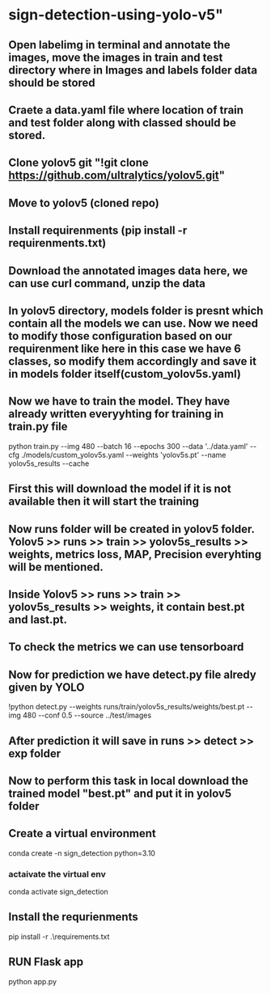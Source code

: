 # sign-detection-using-yolo-v5" 

## Open labelimg in terminal and annotate the images, move the images in train and test directory where in Images and labels folder data should be stored

## Craete a data.yaml file where location of train and test folder along with classed should be stored.

## Clone yolov5 git "!git clone https://github.com/ultralytics/yolov5.git"

## Move to yolov5 (cloned repo)

## Install requirenments (pip install -r requirenments.txt)

## Download the annotated images data here, we can use curl command, unzip the data

## In yolov5 directory, models folder is presnt which contain all the models we can use. Now we need to modify those configuration based on our requirenment like here in this case we have 6 classes, so modify them accordingly and save it in models folder itself(custom_yolov5s.yaml)

## Now we have to train the model. They have already written everyyhting for training in train.py file
python train.py --img 480 --batch 16 --epochs 300 --data '../data.yaml' --cfg ./models/custom_yolov5s.yaml --weights 'yolov5s.pt' --name yolov5s_results  --cache

## First this will download the model if it is not available then it will start the training

## Now runs folder will be created in yolov5 folder. Yolov5 >> runs >> train >> yolov5s_results >> weights, metrics loss, MAP, Precision everyhting will be mentioned.

## Inside Yolov5 >> runs >> train >> yolov5s_results >> weights, it contain best.pt and last.pt.

## To check the metrics we can use tensorboard

## Now for prediction we have detect.py file alredy given by YOLO
!python detect.py --weights runs/train/yolov5s_results/weights/best.pt --img 480 --conf 0.5 --source ../test/images

## After prediction it will save in runs >> detect >> exp folder

## Now to perform this task in local download the trained model "best.pt" and put it in yolov5 folder

## Create a virtual environment
conda create -n sign_detection python=3.10

### actaivate the virtual env
conda activate sign_detection

## Install the requrienments
pip install -r .\requirements.txt

## RUN Flask app
python app.py